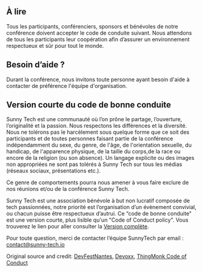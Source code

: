 ## À lire

Tous les participants, conférenciers, sponsors et bénévoles de notre conférence doivent accepter le code de conduite suivant. Nous attendons de tous les participants leur coopération afin d’assurer un environnement respectueux et sûr pour tout le monde.

## Besoin d’aide ?

Durant la conférence, nous invitons toute personne ayant besoin d'aide à contacter de préférence l'équipe d'organisation.

## Version courte du code de bonne conduite

Sunny Tech est une communauté où l’on prône le partage, l’ouverture, l’originalité et la passion. Nous respectons les différences et la diversité. Nous ne tolérons pas le harcèlement sous quelque forme que ce soit des participants et de toutes personnes faisant partie de la conférence indépendamment du sexe, du genre, de l'âge, de l'orientation sexuelle, du handicap, de l'apparence physique, de la taille du corps,de la race ou encore de la religion (ou son absence). Un langage explicite ou des images non appropriées ne sont pas tolérés à Sunny Tech sur tous les médias (réseaux sociaux, présentations etc.).

Ce genre de comportements pourra nous amener à vous faire exclure de nos réunions et/ou de la conférence Sunny Tech.

Sunny Tech est une association bénévole à but non lucratif composée de tech passionnées, notre priorité est l’organisation d’un évènement convivial, ou chacun puisse être respectueux d’autrui. Ce “code de bonne conduite" est une version courte, plus lisible qu'un "Code of Conduct policy". Vous trouverez le lien pour aller consulter la [Version complète](http://meta.wikimedia.org/wiki/Don%27t_be_a_dick).

Pour toute question, merci de contacter l’équipe SunnyTech par email : contact@sunny-tech.io

Original source and credit: [DevFestNantes](https://devfest2015.gdgnantes.com/cod), [Devoxx](https://www.devoxx.fr/code-of-conduct), [ThingMonk Code of Conduct](http://thingmonk.com/coc.html)
